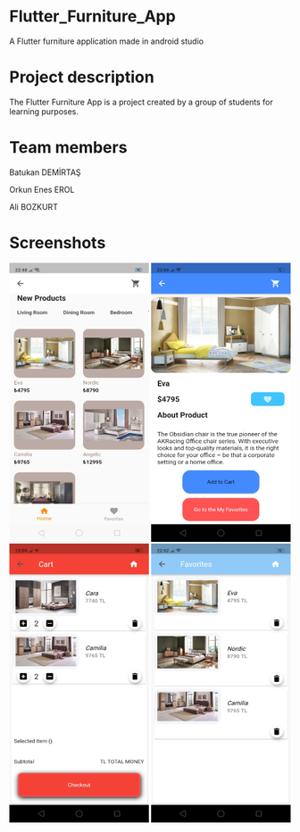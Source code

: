 # Flutter_Furniture_App
A Flutter furniture application made in android studio


# Project description

The Flutter Furniture App is a project created by a group of students for learning purposes.

# Team members

Batukan DEMİRTAŞ

Orkun Enes EROL

Ali BOZKURT


# Screenshots
<img src="Screenshots/mainPage.jpg" width= 250 height=500>
<img src="Screenshots/detailedPage.jpg" width= 250 height=500>
<img src="Screenshots/cart.jpg" width= 250 height=500>
<img src="Screenshots/favorite.jpg" width= 250 height=500>

